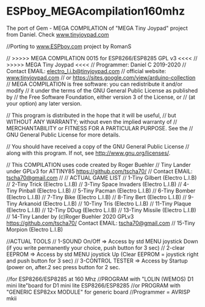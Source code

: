 # ESPboy_MEGAcompilation160mhz
The port of Gem - MEGA COMPILATION of "MEGA Tiny Joypad" project from Daniel. Check www.tinyjoypad.com


//Porting to www.ESPboy.com project by RomanS


//    >>>>>  MEGA COMPILATION 0015 for ESP8266/ESP8285  GPL v3 <<<<
//                    >>>>>  MEGA Tiny Joypad  <<<<
//                   Programmer: Daniel C 2019-2020
//             Contact EMAIL: electro_l.i.b@tinyjoypad.com
//              official website: www.tinyjoypad.com
//       or  https://sites.google.com/view/arduino-collection
//  MEGA COMPILATION is free software: you can redistribute it and/or modify
//  it under the terms of the GNU General Public License as published by
// the Free Software Foundation, either version 3 of the License, or
// (at your option) any later version.

//  This program is distributed in the hope that it will be useful,
//  but WITHOUT ANY WARRANTY; without even the implied warranty of
//  MERCHANTABILITY or FITNESS FOR A PARTICULAR PURPOSE.  See the
//  GNU General Public License for more details.

//  You should have received a copy of the GNU General Public License
// along with this program.  If not, see <http://www.gnu.org/licenses/>.

//      This COMPILATION uses code created by Roger Buehler
// Tiny Lander under GPLv3 for ATTINY85  https://github.com/tscha70/ 
//                  Contact EMAIL: tscha70@gmail.com
//
// ACTUAL GAME LIST
//  1-Tiny Gilbert (Electro L.I.B)
//  2-Tiny Trick (Electro L.I.B)
//  3-Tiny Space Invaders (Electro L.I.B)
//  4-Tiny Pinball (Electro L.I.B)
//  5-Tiny Pacman (Electro L.I.B)
//  6-Tiny Bomber (Electro L.I.B)
//  7-Tiny Bike (Electro L.I.B)
//  8-Tiny Bert (Electro L.I.B)
//  9-Tiny Arkanoid (Electro L.I.B)
// 10-Tiny Tris (Electro L.I.B)
// 11-Tiny Plaque (Electro L.I.B)
// 12-Tiny DDug (Electro L.I.B)
// 13-Tiny Missile (Electro L.I.B)
// 14-Tiny Lander by (c)Roger Buehler 2020 GPLv3  https://github.com/tscha70/  Contact EMAIL: tscha70@gmail.com
// 15-Tiny Morpion (Electro L.I.B)

//ACTUAL TOOLS
//  1-SOUND On/Off    => Access by std MENU joystick Down (if you write permanently your choice, push button for 3 sec)
//  2-clear EEPROM    => Access by std MENU joystick Up (Clear EEPROM = joystick right and push button for 3 sec)
//  3-CONTROL TESTER  => Access by Startup (power on, after.2 sec press button for 2 sec.

//for ESP8266/ESP8285 at 160 Mhz
//PROGRAM with "LOLIN (WEMOS) D1 mini lite"board for D1 mini lite ESP8266/ESP8285
//or PROGRAM with "GENERIC ESP82xx MODULE" for generic board
//Programmer = AVRISP mkii
